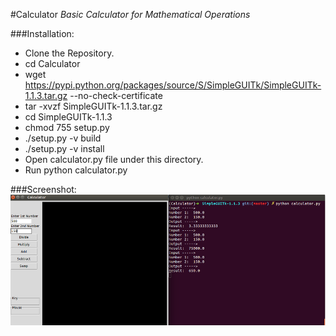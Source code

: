 #Calculator
*Basic Calculator for Mathematical Operations*

###Installation:

* Clone the Repository.
* cd Calculator
* wget https://pypi.python.org/packages/source/S/SimpleGUITk/SimpleGUITk-1.1.3.tar.gz --no-check-certificate
* tar -xvzf SimpleGUITk-1.1.3.tar.gz
* cd SimpleGUITk-1.1.3
* chmod 755 setup.py
* ./setup.py -v build
* ./setup.py -v install
* Open calculator.py file under this directory.
* Run python calculator.py

###Screenshot:
![calculator](https://github.com/priyankajain18/Calculator/blob/master/SimpleGUITk-1.1.3/Screenshot/screenshot.png)
